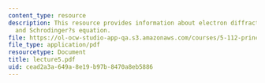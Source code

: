 ```yaml
---
content_type: resource
description: This resource provides information about electron diffraction experiment,
  and Schrodinger?s equation.
file: https://ol-ocw-studio-app-qa.s3.amazonaws.com/courses/5-112-principles-of-chemical-science-fall-2005/cead2a3a649a8e19b97b8470a8eb5886_lecture5.pdf
file_type: application/pdf
resourcetype: Document
title: lecture5.pdf
uid: cead2a3a-649a-8e19-b97b-8470a8eb5886
---
```

